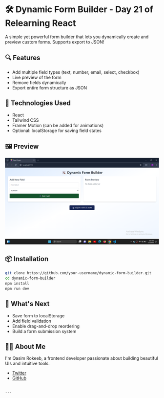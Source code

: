 # 🛠️ Dynamic Form Builder - Day 21 of Relearning React

A simple yet powerful form builder that lets you dynamically create and preview custom forms. Supports export to JSON!

## 🔍 Features

- Add multiple field types (text, number, email, select, checkbox)
- Live preview of the form
- Remove fields dynamically
- Export entire form structure as JSON

## 🚀 Technologies Used

- React
- Tailwind CSS
- Framer Motion (can be added for animations)
- Optional: localStorage for saving field states

## 🖼️ Preview

![App Preview](https://raw.githubusercontent.com/qasim-rokeeb/dynamic-form-builder/main/screenshot.png)

## 📦 Installation

```bash
git clone https://github.com/your-username/dynamic-form-builder.git
cd dynamic-form-builder
npm install
npm run dev
```

## 🌟 What's Next

- Save form to localStorage
- Add field validation
- Enable drag-and-drop reordering
- Build a form submission system

## 👨‍💻 About Me

I'm Qasim Rokeeb, a frontend developer passionate about building beautiful UIs and intuitive tools.

- [Twitter](https://twitter.com/qasimrokeeb)
- [GitHub](https://github.com/Qasim-Rokeeb)
```

---
